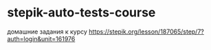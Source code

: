 # stepik-auto-tests-course
 домашние задания к курсу
https://stepik.org/lesson/187065/step/7?auth=login&unit=161976